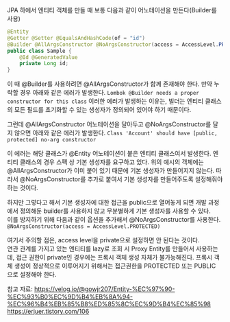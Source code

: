 JPA 하에서 엔티티 객체를 만들 때 보통 다음과 같이 어노테이션을 만든다(Builder를 사용)

```java
@Entity
@Getter @Setter @EqualsAndHashCode(of = "id")
@Builder @AllArgsConstructor @NoArgsConstructor(access = AccessLevel.PROTECTED)
public class Sample {
    @Id @GeneratedValue
    private Long id;
}
```

이 때 @Builder를 사용하려면 @AllArgsConstructor가 함께 존재해야 한다. 만약 누락할 경우 아래와 같은 에러가 발생한다.
`Lombok @Builder needs a proper constructor for this class`
이러한 에러가 발생하는 이유는, 빌더는 엔티티 클래스의 모든 필드를 초기화할 수 있는 생성자가 정의되어 있어야 하기 때문이다.

그런데 @AllArgsConstructor 어노테이션을 달아두고 @NoArgsConstructor를 달지 않으면 아래와 같은 에러가 발생한다.
`Class 'Account' should have [public, protected] no-arg constructor `

이 에러는 해당 클래스가 @Entity 어노테이션이 붙은 엔티티 클래스여서 발생한다.
엔티티 클래스의 경우 스펙 상 기본 생성자를 요구하고 있다.
위의 예시의 객체에는 @AllArgsConstructor가 이미 붙어 있기 때문에 기본 생성자가 만들어지지 않는다.
따라서 @NoArgsConstructor를 추가로 붙여서 기본 생성자를 만들어주도록 설정해줘야 하는 것이다.

하지만 그렇다고 해서 기본 생성자에 대한 접근을 public으로 열어놓게 되면 개발 과정에서 정의해둔 builder를 사용하지 않고 무분별하게 기본 생성자를 사용할 수 있다.  
이를 방지하기 위해 다음과 같이 옵션을 추가해서 @NoArgsConstructor를 사용한다. `@NoArgsConstructor(access = AccessLevel.PROTECTED)`

여기서 주의할 점은, access level을 private으로 설정하면 안 된다는 것이다.  
연관 관계를 가지고 있는 엔티티를 lazy로 조회 시 Proxy Entity를 만들어서 사용하는데, 접근 권한이 private인 경우에는 프록시 객체 생성 자체가 불가능해진다.
프록시 객체 생성이 정상적으로 이루어지기 위해서는 접근권한을 PROTECTED 또는 PUBLIC 으로 설정해야 한다.

참고 자료:
https://velog.io/@gowjr207/Entity-%EC%97%90-%EC%93%B0%EC%9D%B4%EB%8A%94-%EC%96%B4%EB%85%B8%ED%85%8C%EC%9D%B4%EC%85%98  
https://erjuer.tistory.com/106
